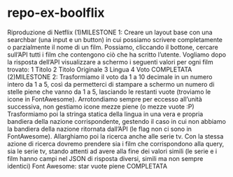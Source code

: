 # repo-ex-boolflix
Riproduzione di Netflix
(1)MILESTONE 1: 
    Creare un layout base con una searchbar (una input e un button) in cui possiamo
    scrivere completamente o parzialmente il nome di un film. Possiamo, cliccando il
    bottone, cercare sull’API tutti i film che contengono ciò che ha scritto l’utente.
    Vogliamo dopo la risposta dell’API visualizzare a schermo i seguenti valori per ogni
    film trovato: 1 Titolo 2 Titolo Originale 3 Lingua 4 Voto COMPLETATA
(2)MILESTONE 2: 
    Trasformiamo il voto da 1 a 10 decimale in un numero intero da 1 a 5, così da
    permetterci di stampare a schermo un numero di stelle piene che vanno da 1 a 5,
    lasciando le restanti vuote (troviamo le icone in FontAwesome).
    Arrotondiamo sempre per eccesso all’unità successiva, non gestiamo icone mezze
    piene (o mezze vuote :P)
    Trasformiamo poi la stringa statica della lingua in una vera e propria bandiera della
    nazione corrispondente, gestendo il caso in cui non abbiamo la bandiera della
    nazione ritornata dall’API (le flag non ci sono in FontAwesome).
    Allarghiamo poi la ricerca anche alle serie tv. Con la stessa azione di ricerca
    dovremo prendere sia i film che corrispondono alla query, sia le serie tv, stando
    attenti ad avere alla fine dei valori simili (le serie e i film hanno campi nel JSON di
    risposta diversi, simili ma non sempre identici) 
    Font Awesome: star <i class="far fa-star"></i> vuote
                    <i class="fas fa-star"></i> piene  COMPLETATA
